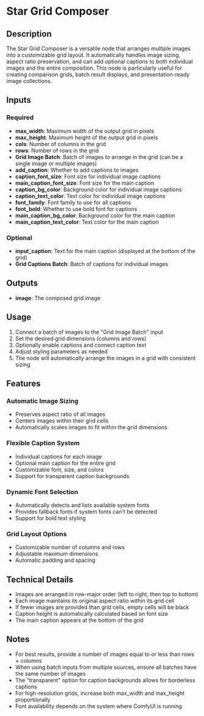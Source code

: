 # Star Grid Composer

## Description
The Star Grid Composer is a versatile node that arranges multiple images into a customizable grid layout. It automatically handles image sizing, aspect ratio preservation, and can add optional captions to both individual images and the entire composition. This node is particularly useful for creating comparison grids, batch result displays, and presentation-ready image collections.

## Inputs

### Required
- **max_width**: Maximum width of the output grid in pixels
- **max_height**: Maximum height of the output grid in pixels
- **cols**: Number of columns in the grid
- **rows**: Number of rows in the grid
- **Grid Image Batch**: Batch of images to arrange in the grid (can be a single image or multiple images)
- **add_caption**: Whether to add captions to images
- **caption_font_size**: Font size for individual image captions
- **main_caption_font_size**: Font size for the main caption
- **caption_bg_color**: Background color for individual image captions
- **caption_text_color**: Text color for individual image captions
- **font_family**: Font family to use for all captions
- **font_bold**: Whether to use bold font for captions
- **main_caption_bg_color**: Background color for the main caption
- **main_caption_text_color**: Text color for the main caption

### Optional
- **input_caption**: Text for the main caption (displayed at the bottom of the grid)
- **Grid Captions Batch**: Batch of captions for individual images

## Outputs
- **image**: The composed grid image

## Usage
1. Connect a batch of images to the "Grid Image Batch" input
2. Set the desired grid dimensions (columns and rows)
3. Optionally enable captions and connect caption text
4. Adjust styling parameters as needed
5. The node will automatically arrange the images in a grid with consistent sizing

## Features

### Automatic Image Sizing
- Preserves aspect ratio of all images
- Centers images within their grid cells
- Automatically scales images to fit within the grid dimensions

### Flexible Caption System
- Individual captions for each image
- Optional main caption for the entire grid
- Customizable font, size, and colors
- Support for transparent caption backgrounds

### Dynamic Font Selection
- Automatically detects and lists available system fonts
- Provides fallback fonts if system fonts can't be detected
- Support for bold text styling

### Grid Layout Options
- Customizable number of columns and rows
- Adjustable maximum dimensions
- Automatic padding and spacing

## Technical Details
- Images are arranged in row-major order (left to right, then top to bottom)
- Each image maintains its original aspect ratio within its grid cell
- If fewer images are provided than grid cells, empty cells will be black
- Caption height is automatically calculated based on font size
- The main caption appears at the bottom of the grid

## Notes
- For best results, provide a number of images equal to or less than rows × columns
- When using batch inputs from multiple sources, ensure all batches have the same number of images
- The "transparent" option for caption backgrounds allows for borderless captions
- For high-resolution grids, increase both max_width and max_height proportionally
- Font availability depends on the system where ComfyUI is running

